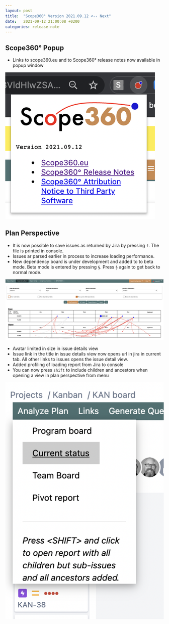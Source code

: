 ```yaml
---
layout: post
title:  "Scope360° Version 2021.09.12 <-- Next"
date:   2021-09-12 21:00:08 +0200
categories: release-note
---
```

## Scope360° Popup

- Links to scope360.eu and to Scope360° release notes now available in popup window

![release-note](/assets/images/release-notes/20210912-01.png)

## Plan Perspective

- It is now possible to save issues as returned by Jira by pressing `f`. The file is printed in console.
- Issues ar parsed earlier in process to increase loading performance.
- New dependency board is under development and added to to beta mode. Beta mode is entered by pressing `§`. Press `§` again to get back to normal mode.

![dependency-board](/assets/images/release-notes/20210912-03.png)

- Avatar limited in size in issue details view
- Issue link in the title in issue details view now opens url in jira in current tab. All other links to issues opens the issue detail view.
- Added profiling of loading report from Jira to console
- You can now press `shift` to include children and ancestors when opening a view in plan perspective from menu

![release-note](/assets/images/release-notes/20210912-02.png)
